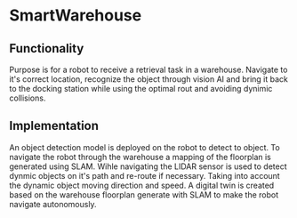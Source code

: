 # SmartWarehouse
## Functionality
Purpose is for a robot to receive a retrieval task in a warehouse. Navigate to it's correct location, recognize the object through vision AI and bring it back to the docking station while using the optimal rout and avoiding dynimic collisions.

## Implementation
An object detection model is deployed on the robot to detect to object.
To navigate the robot through the warehouse a mapping of the floorplan is generated using SLAM.
Wihle navigating the LIDAR sensor is used to detect dynmic objects on it's path and re-route if necessary. Taking into account the dynamic object moving direction and speed.
A digital twin is created based on the warehouse floorplan generate with SLAM to make the robot navigate autonomously.

